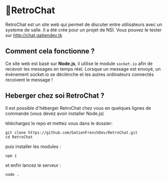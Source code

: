 # 💬RetroChat

RetroChat est un site web qui permet de discuter entre utilisateurs avec un systeme de salle. Il a été crée pour un projet de NSI. Vous pouvez le tester sur http://chat.gatiendev.tk
## Comment cela fonctionne ?
Ce site web est basé sur **Node.js**, il utilise le module `socket.io` afin de recevoir les messages en temps réel. Lorsque un message est envoyé, un évènement socket.io se déclénche et les autres ordinateurs connectés recoivent le message !
## Heberger chez soi RetroChat ?

Il est possible d'héberger RetroChat chez vous en quelques lignes de commande (vous devez avoir installer Node.js)

téléchargez le repo et mettez vous dans le dossier:
```
git clone https://github.com/GatienFrenchDev/RetroChat.git
cd RetroChat
```

puis installer les modules :
```
npm i
```

et enfin lancez le serveur :
```
node .
```
